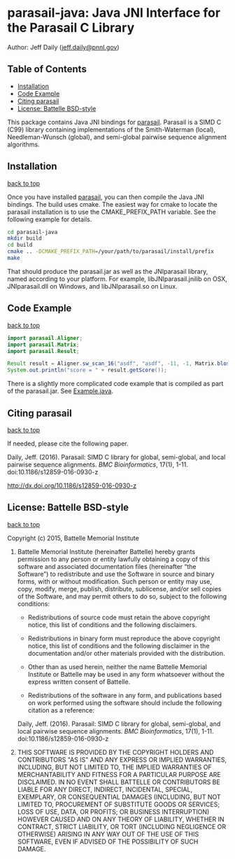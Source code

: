 # parasail-java: Java JNI Interface for the Parasail C Library

Author: Jeff Daily (jeff.daily@pnnl.gov)

## Table of Contents

  * [Installation](#installation)
  * [Code Example](#code-example)
  * [Citing parasail](#citing-parasail)
  * [License: Battelle BSD\-style](#license-battelle-bsd-style)

This package contains Java JNI bindings for [parasail](https://github.com/jeffdaily/parasail). Parasail is a SIMD C (C99) library containing implementations of the Smith-Waterman (local), Needleman-Wunsch (global), and semi-global pairwise sequence alignment algorithms.  

## Installation

[back to top]

Once you have installed [parasail](https://github.com/jeffdaily/parasail), you can then compile the Java JNI bindings.  The build uses cmake.  The easiest way for cmake to locate the parasail installation is to use the CMAKE_PREFIX_PATH variable.  See the following example for details.

```bash
cd parasail-java
mkdir build
cd build
cmake .. -DCMAKE_PREFIX_PATH=/your/path/to/parasail/install/prefix
make
```

That should produce the parasail.jar as well as the JNIparasail library, named according to your platform.  For example, libJNIparasail.jnilib on OSX, JNIparasail.dll on Windows, and libJNIparasail.so on Linux.

## Code Example

[back to top]

```java
import parasail.Aligner;
import parasail.Matrix;
import parasail.Result;

Result result = Aligner.sw_scan_16("asdf", "asdf", -11, -1, Matrix.blosum62);
System.out.println("score = " + result.getScore());
```

There is a slightly more complicated code example that is compiled as part of the parasail.jar.  See [Example.java](src/parasail/Example.java).

## Citing parasail

[back to top]

If needed, please cite the following paper.

Daily, Jeff. (2016). Parasail: SIMD C library for global, semi-global,
and local pairwise sequence alignments. *BMC Bioinformatics*, 17(1), 1-11.
doi:10.1186/s12859-016-0930-z

http://dx.doi.org/10.1186/s12859-016-0930-z

## License: Battelle BSD-style

[back to top]

Copyright (c) 2015, Battelle Memorial Institute

1.  Battelle Memorial Institute (hereinafter Battelle) hereby grants
    permission to any person or entity lawfully obtaining a copy of this
    software and associated documentation files (hereinafter “the
    Software”) to redistribute and use the Software in source and binary
    forms, with or without modification.  Such person or entity may use,
    copy, modify, merge, publish, distribute, sublicense, and/or sell
    copies of the Software, and may permit others to do so, subject to
    the following conditions:

    - Redistributions of source code must retain the above copyright
      notice, this list of conditions and the following disclaimers.

    - Redistributions in binary form must reproduce the above copyright
      notice, this list of conditions and the following disclaimer in
      the documentation and/or other materials provided with the
      distribution.

    - Other than as used herein, neither the name Battelle Memorial
      Institute or Battelle may be used in any form whatsoever without
      the express written consent of Battelle.

    - Redistributions of the software in any form, and publications
      based on work performed using the software should include the
      following citation as a reference:

    Daily, Jeff. (2016). Parasail: SIMD C library for global,
    semi-global, and local pairwise sequence alignments. *BMC
    Bioinformatics*, 17(1), 1-11.  doi:10.1186/s12859-016-0930-z

2.  THIS SOFTWARE IS PROVIDED BY THE COPYRIGHT HOLDERS AND CONTRIBUTORS
    "AS IS" AND ANY EXPRESS OR IMPLIED WARRANTIES, INCLUDING, BUT NOT
    LIMITED TO, THE IMPLIED WARRANTIES OF MERCHANTABILITY AND FITNESS
    FOR A PARTICULAR PURPOSE ARE DISCLAIMED. IN NO EVENT SHALL BATTELLE
    OR CONTRIBUTORS BE LIABLE FOR ANY DIRECT, INDIRECT, INCIDENTAL,
    SPECIAL, EXEMPLARY, OR CONSEQUENTIAL DAMAGES (INCLUDING, BUT NOT
    LIMITED TO, PROCUREMENT OF SUBSTITUTE GOODS OR SERVICES; LOSS OF
    USE, DATA, OR PROFITS; OR BUSINESS INTERRUPTION) HOWEVER CAUSED AND
    ON ANY THEORY OF LIABILITY, WHETHER IN CONTRACT, STRICT LIABILITY,
    OR TORT (INCLUDING NEGLIGENCE OR OTHERWISE) ARISING IN ANY WAY OUT
    OF THE USE OF THIS SOFTWARE, EVEN IF ADVISED OF THE POSSIBILITY OF
    SUCH DAMAGE.

[back to top]: #parasail-pairwise-sequence-alignment-library
